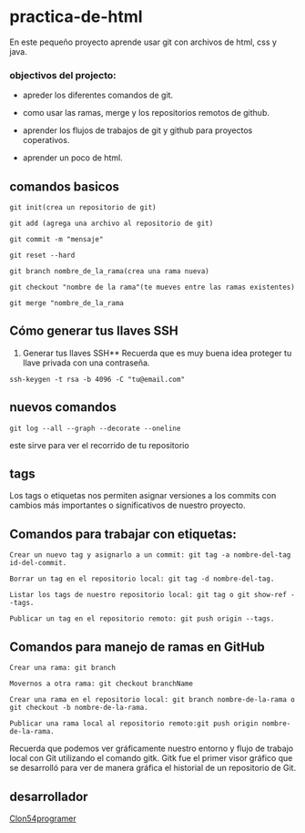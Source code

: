 # **practica-de-html**
En este pequeño proyecto aprende usar git con archivos de html, css y java.

###   objectivos del projecto:

- apreder los diferentes comandos de git.

- como usar las ramas, merge y los repositorios remotos de github.

- aprender los flujos de trabajos de git y github para proyectos coperativos.
- aprender un poco de html.
  
## comandos basicos
```git
git init(crea un repositorio de git)

git add (agrega una archivo al repositorio de git)

git commit -m "mensaje"

git reset --hard

git branch nombre_de_la_rama(crea una rama nueva)

git checkout "nombre de la rama"(te mueves entre las ramas existentes)

git merge "nombre_de_la_rama
```

## **Cómo generar tus llaves SSH**
1. Generar tus llaves SSH**
Recuerda que es muy buena idea proteger tu llave privada con una contraseña.

```
ssh-keygen -t rsa -b 4096 -C "tu@email.com"
```

## nuevos comandos
```git
git log --all --graph --decorate --oneline
```
este sirve para ver el recorrido de tu repositorio

## **tags**
Los tags o etiquetas nos permiten asignar versiones a los commits con cambios más importantes o significativos de nuestro proyecto.

## Comandos para trabajar con etiquetas:
```
Crear un nuevo tag y asignarlo a un commit: git tag -a nombre-del-tag id-del-commit.

Borrar un tag en el repositorio local: git tag -d nombre-del-tag.

Listar los tags de nuestro repositorio local: git tag o git show-ref --tags.

Publicar un tag en el repositorio remoto: git push origin --tags.
```
## **Comandos para manejo de ramas en GitHub**
```
Crear una rama: git branch 

Movernos a otra rama: git checkout branchName

Crear una rama en el repositorio local: git branch nombre-de-la-rama o git checkout -b nombre-de-la-rama.

Publicar una rama local al repositorio remoto:git push origin nombre-de-la-rama.
```
Recuerda que podemos ver gráficamente nuestro entorno y flujo de trabajo local con Git utilizando el comando gitk. Gitk fue el primer visor gráfico que se desarrolló para ver de manera gráfica el historial de un repositorio de Git.
## desarrollador
[Clon54programer](github.com/clon54programer)